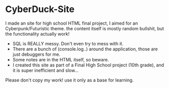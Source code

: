 # CyberDuck-Site
I made an site for high school HTML final project, I aimed for an Cyberpunk/Futuristic theme. the content itself is mostly random bullshit, but the functionality actually work!


- SQL is REALLY messy. Don't even try to mess with it.
- There are a bunch of (console.log..) around the application, those are just debuggers for me.
- Some notes are in the HTML itself, so beware.
- I created this site as part of a Final High School project (10th grade), and it is super inefficient and slow...

Please don't copy my work! use it only as a base for learning.
